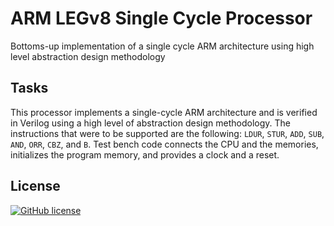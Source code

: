 # ARM LEGv8 Single Cycle Processor

Bottoms-up implementation of a single cycle ARM architecture using high level abstraction design methodology

## Tasks

This processor implements a single-cycle ARM architecture and is verified in Verilog using a high level of abstraction design methodology. The instructions that were to be supported are the following:  `LDUR`, `STUR`, `ADD`, `SUB`, `AND`, `ORR`, `CBZ`, and `B`. Test bench code connects the CPU and the memories, initializes the program memory, and provides a clock and a reset.

## License

[![GitHub license](https://img.shields.io/badge/license-MIT-blue.svg)](https://raw.githubusercontent.com/Jamboii/ARM-LEGv8-Processor/master/LICENSE.md)
